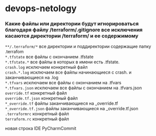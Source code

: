 # devops-netology

### Какие файлы или директории будут игнорироваться  благодаря файлу /terraform/.gitignore все исключения касаются директории /terraform/ и ее содержимому
`**/.terraform/*` все директории и поддиректории содержащие папку .terrafom  
`*.tfstate`&nbsp;все файлы с окончанием .tfstate  
`*.tfstate.*` все файлы в которых в имени есть .tfstate.  
`crash.log` исключаем конкретный файл  
`crash.*.log` исключаем все файлы начинающиеся с crash. и заканчивающиеся на .log  
`*.tfvars` исключаем все файлы с окончанием на .tfvars  
`*.tfvars.json` исключаем все файлы с окончанием на .tfvars.json  
`override.tf` конкретный файл  
`override.tf.json` конкретный файл  
`*_override.tf` файлы заканчивающиеся на _override.tf  
`*_override.tf.json`  файлы заканчивающиеся на _override.tf.json  
`.terraformrc` конкретный файл  
`terraform.rc`  конкретный файл  
  
  новая строка
  IDE PyCharmCommit